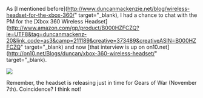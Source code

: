 As [I mentioned before](http://www.duncanmackenzie.net/blog/wireless-headset-for-the-xbox-360/" target="_blank), I had a chance to chat with the PM for the [Xbox 360 Wireless Headset](http://www.amazon.com/gp/product/B000HZFCZQ?ie=UTF8&tag=duncanmackenz-20&link_code=as3&camp=211189&creative=373489&creativeASIN=B000HZFCZQ" target="_blank) and now [that interview is up on on10.net](http://on10.net/Blogs/duncan/xbox-360-wireless-headset/" target="_blank).

 ![](http://www.duncanmackenzie.net/images/WindowsLiveWriter/WirelessHeadsetfortheXbox360_9E26/XboxWirelessHeadset2_thumb.png)

Remember, the headset is releasing just in time for Gears of War (November 7th). Coincidence? I think not!